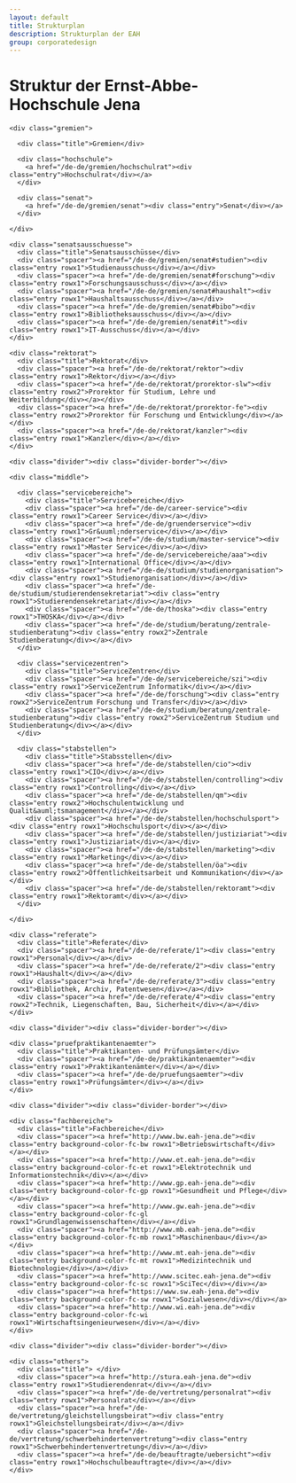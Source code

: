 ```yaml
---
layout: default
title: Strukturplan
description: Strukturplan der EAH
group: corporatedesign
---
```


<h1>Struktur der Ernst-Abbe-Hochschule Jena</h1>
<div id="structure-wrapper" class="structure-default">
  <div class="container">

    <div class="gremien">

      <div class="title">Gremien</div>

      <div class="hochschule">
        <a href="/de-de/gremien/hochschulrat"><div class="entry">Hochschulrat</div></a>
      </div>

      <div class="senat">
        <a href="/de-de/gremien/senat"><div class="entry">Senat</div></a>
      </div>

    </div>

    <div class="senatsausschuesse">
      <div class="title">Senatsausschüsse</div>
      <div class="spacer"><a href="/de-de/gremien/senat#studien"><div class="entry rowx1">Studienausschuss</div></a></div>
      <div class="spacer"><a href="/de-de/gremien/senat#forschung"><div class="entry rowx1">Forschungsausschuss</div></a></div>
      <div class="spacer"><a href="/de-de/gremien/senat#haushalt"><div class="entry rowx1">Haushaltsausschuss</div></a></div>
      <div class="spacer"><a href="/de-de/gremien/senat#bibo"><div class="entry rowx1">Bibliotheksausschuss</div></a></div>
      <div class="spacer"><a href="/de-de/gremien/senat#it"><div class="entry rowx1">IT-Ausschuss</div></a></div>
    </div>

    <div class="rektorat">
      <div class="title">Rektorat</div>
      <div class="spacer"><a href="/de-de/rektorat/rektor"><div class="entry rowx1">Rektor</div></a></div>
      <div class="spacer"><a href="/de-de/rektorat/prorektor-slw"><div class="entry rowx2">Prorektor für Studium, Lehre und Weiterbildung</div></a></div>
      <div class="spacer"><a href="/de-de/rektorat/prorektor-fe"><div class="entry rowx2">Prorektor für Forschung und Entwicklung</div></a></div>
      <div class="spacer"><a href="/de-de/rektorat/kanzler"><div class="entry rowx1">Kanzler</div></a></div>
    </div>

    <div class="divider"><div class="divider-border"></div>

    <div class="middle">

      <div class="servicebereiche">
        <div class="title">Servicebereiche</div>
        <div class="spacer"><a href="/de-de/career-service"><div class="entry rowx1">Career Service</div></a></div>
        <div class="spacer"><a href="/de-de/gruenderservice"><div class="entry rowx1">Gr&uuml;nderservice</div></a></div>
        <div class="spacer"><a href="/de-de/studium/master-service"><div class="entry rowx1">Master Service</div></a></div>
        <div class="spacer"><a href="/de-de/servicebereiche/aaa"><div class="entry rowx1">International Office</div></a></div>
        <div class="spacer"><a href="/de-de/studium/studienorganisation"><div class="entry rowx1">Studienorganisation</div></a></div>
        <div class="spacer"><a href="/de-de/studium/studierendensekretariat"><div class="entry rowx1">Studierendensekretariat</div></a></div>
        <div class="spacer"><a href="/de-de/thoska"><div class="entry rowx1">THOSKA</div></a></div>
        <div class="spacer"><a href="/de-de/studium/beratung/zentrale-studienberatung"><div class="entry rowx2">Zentrale Studienberatung</div></a></div>
      </div>

      <div class="servicezentren">
        <div class="title">ServiceZentren</div>
        <div class="spacer"><a href="/de-de/servicebereiche/szi"><div class="entry rowx1">ServiceZentrum Informatik</div></a></div>
        <div class="spacer"><a href="/de-de/forschung"><div class="entry rowx2">ServiceZentrum Forschung und Transfer</div></a></div>
        <div class="spacer"><a href="/de-de/studium/beratung/zentrale-studienberatung"><div class="entry rowx2">ServiceZentrum Studium und Studienberatung</div></a></div>
      </div>

      <div class="stabstellen">
        <div class="title">Stabsstellen</div>
        <div class="spacer"><a href="/de-de/stabstellen/cio"><div class="entry rowx1">CIO</div></a></div>
        <div class="spacer"><a href="/de-de/stabstellen/controlling"><div class="entry rowx1">Controlling</div></a></div>
        <div class="spacer"><a href="/de-de/stabstellen/qm"><div class="entry rowx2">Hochschulentwicklung und Qualit&auml;tsmanagement</div></a></div>
        <div class="spacer"><a href="/de-de/stabstellen/hochschulsport"><div class="entry rowx1">Hochschulsport</div></a></div>
        <div class="spacer"><a href="/de-de/stabstellen/justiziariat"><div class="entry rowx1">Justiziariat</div></a></div>
        <div class="spacer"><a href="/de-de/stabstellen/marketing"><div class="entry rowx1">Marketing</div></a></div>
        <div class="spacer"><a href="/de-de/stabstellen/öa"><div class="entry rowx2">Öffentlichkeitsarbeit und Kommunikation</div></a></div>
        <div class="spacer"><a href="/de-de/stabstellen/rektoramt"><div class="entry rowx1">Rektoramt</div></a></div>
      </div>

    </div>

    <div class="referate">
      <div class="title">Referate</div>
      <div class="spacer"><a href="/de-de/referate/1"><div class="entry rowx1">Personal</div></a></div>
      <div class="spacer"><a href="/de-de/referate/2"><div class="entry rowx1">Haushalt</div></a></div>
      <div class="spacer"><a href="/de-de/referate/3"><div class="entry rowx1">Bibliothek, Archiv, Patentwesen</div></a></div>
      <div class="spacer"><a href="/de-de/referate/4"><div class="entry rowx2">Technik, Liegenschaften, Bau, Sicherheit</div></a></div>
    </div>

    <div class="divider"><div class="divider-border"></div>

    <div class="pruefpraktikantenaemter">
      <div class="title">Praktikanten- und Prüfungsämter</div>
      <div class="spacer"><a href="/de-de/praktikantenaemter"><div class="entry rowx1">Praktikantenämter</div></a></div>
      <div class="spacer"><a href="/de-de/pruefungsaemter"><div class="entry rowx1">Prüfungsämter</div></a></div>
    </div>

    <div class="divider"><div class="divider-border"></div>

    <div class="fachbereiche">
      <div class="title">Fachbereiche</div>
      <div class="spacer"><a href="http://www.bw.eah-jena.de"><div class="entry background-color-fc-bw rowx1">Betriebswirtschaft</div></a></div>
      <div class="spacer"><a href="http://www.et.eah-jena.de"><div class="entry background-color-fc-et rowx1">Elektrotechnik und Informationstechnik</div></a></div>
      <div class="spacer"><a href="http://www.gp.eah-jena.de"><div class="entry background-color-fc-gp rowx1">Gesundheit und Pflege</div></a></div>
      <div class="spacer"><a href="http://www.gw.eah-jena.de"><div class="entry background-color-fc-gl rowx1">Grundlagenwissenschaften</div></a></div>
      <div class="spacer"><a href="http://www.mb.eah-jena.de"><div class="entry background-color-fc-mb rowx1">Maschinenbau</div></a></div>
      <div class="spacer"><a href="http://www.mt.eah-jena.de"><div class="entry background-color-fc-mt rowx1">Medizintechnik und Biotechnologie</div></a></div>
      <div class="spacer"><a href="http://www.scitec.eah-jena.de"><div class="entry background-color-fc-sc rowx1">SciTec</div></div></a>
      <div class="spacer"><a href="https://www.sw.eah-jena.de"><div class="entry background-color-fc-sw rowx1">Sozialwesen</div></div></a>
      <div class="spacer"><a href="http://www.wi.eah-jena.de"><div class="entry background-color-fc-wi rowx1">Wirtschaftsingenieurwesen</div></a></div>
    </div>

    <div class="divider"><div class="divider-border"></div>

    <div class="others">
      <div class="title"> </div>
      <div class="spacer"><a href="http://stura.eah-jena.de"><div class="entry rowx1">Studierendenrat</div></a></div>
      <div class="spacer"><a href="/de-de/vertretung/personalrat"><div class="entry rowx1">Personalrat</div></a></div>
      <div class="spacer"><a href="/de-de/vertretung/gleichstellungsbeirat"><div class="entry rowx1">Gleichstellungsbeirat</div></a></div>
      <div class="spacer"><a href="/de-de/vertretung/schwerbehindertenvertretung"><div class="entry rowx1">Schwerbehindertenvertretung</div></a></div>
      <div class="spacer"><a href="/de-de/beauftragte/uebersicht"><div class="entry rowx1">Hochschulbeauftragte</div></a></div>
    </div>

  </div>
</div>
